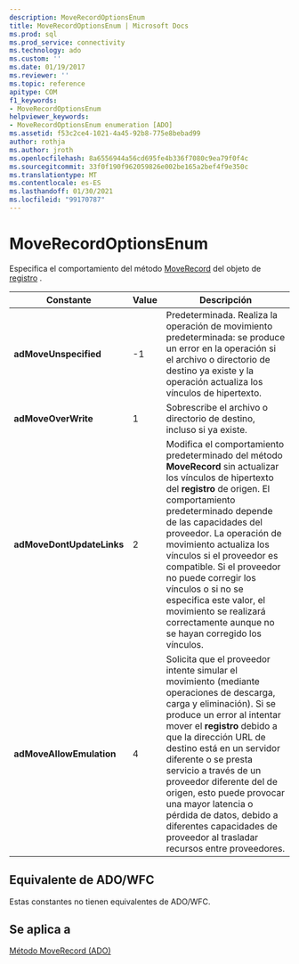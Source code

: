 ```yaml
---
description: MoveRecordOptionsEnum
title: MoveRecordOptionsEnum | Microsoft Docs
ms.prod: sql
ms.prod_service: connectivity
ms.technology: ado
ms.custom: ''
ms.date: 01/19/2017
ms.reviewer: ''
ms.topic: reference
apitype: COM
f1_keywords:
- MoveRecordOptionsEnum
helpviewer_keywords:
- MoveRecordOptionsEnum enumeration [ADO]
ms.assetid: f53c2ce4-1021-4a45-92b8-775e8bebad99
author: rothja
ms.author: jroth
ms.openlocfilehash: 8a6556944a56cd695fe4b336f7080c9ea79f0f4c
ms.sourcegitcommit: 33f0f190f962059826e002be165a2bef4f9e350c
ms.translationtype: MT
ms.contentlocale: es-ES
ms.lasthandoff: 01/30/2021
ms.locfileid: "99170787"
---
```

# <a name="moverecordoptionsenum"></a>MoveRecordOptionsEnum
Especifica el comportamiento del método [MoveRecord](./moverecord-method-ado.md) del objeto de [registro](./record-object-ado.md) .  
  
|Constante|Value|Descripción|  
|--------------|-----------|-----------------|  
|**adMoveUnspecified**|-1|Predeterminada. Realiza la operación de movimiento predeterminada: se produce un error en la operación si el archivo o directorio de destino ya existe y la operación actualiza los vínculos de hipertexto.|  
|**adMoveOverWrite**|1|Sobrescribe el archivo o directorio de destino, incluso si ya existe.|  
|**adMoveDontUpdateLinks**|2|Modifica el comportamiento predeterminado del método **MoveRecord** sin actualizar los vínculos de hipertexto del **registro** de origen. El comportamiento predeterminado depende de las capacidades del proveedor. La operación de movimiento actualiza los vínculos si el proveedor es compatible. Si el proveedor no puede corregir los vínculos o si no se especifica este valor, el movimiento se realizará correctamente aunque no se hayan corregido los vínculos.|  
|**adMoveAllowEmulation**|4|Solicita que el proveedor intente simular el movimiento (mediante operaciones de descarga, carga y eliminación). Si se produce un error al intentar mover el **registro** debido a que la dirección URL de destino está en un servidor diferente o se presta servicio a través de un proveedor diferente del de origen, esto puede provocar una mayor latencia o pérdida de datos, debido a diferentes capacidades de proveedor al trasladar recursos entre proveedores.|  
  
## <a name="adowfc-equivalent"></a>Equivalente de ADO/WFC  
 Estas constantes no tienen equivalentes de ADO/WFC.  
  
## <a name="applies-to"></a>Se aplica a  
 [Método MoveRecord (ADO)](./moverecord-method-ado.md)